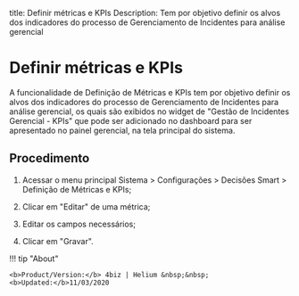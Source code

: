 title: Definir métricas e KPIs
Description: Tem por objetivo definir os alvos dos indicadores do processo de Gerenciamento de Incidentes para análise gerencial
# Definir métricas e KPIs

A funcionalidade de Definição de Métricas e KPIs tem por objetivo definir os
alvos dos indicadores do processo de Gerenciamento de Incidentes para análise
gerencial, os quais são exibidos no widget de "Gestão de Incidentes Gerencial -
KPIs" que pode ser adicionado no dashboard para ser apresentado no painel
gerencial, na tela principal do sistema.

Procedimento
----------------

1.  Acessar o menu principal Sistema \> Configurações \> Decisões Smart \>
    Definição de Métricas e KPIs;

2.  Clicar em "Editar" de uma métrica;

3.  Editar os campos necessários;

4.  Clicar em "Gravar".



!!! tip "About"

    <b>Product/Version:</b> 4biz | Helium &nbsp;&nbsp;
    <b>Updated:</b>11/03/2020
